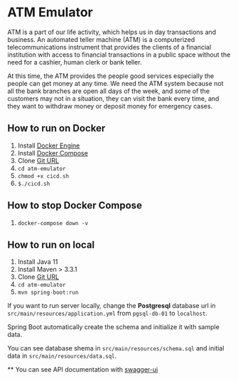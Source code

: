 # ATM Emulator

ATM is a part of our life activity, which helps us in day transactions and business. An automated teller machine (ATM) is a computerized telecommunications instrument that provides the clients of a financial institution with access to financial transactions in a public space without the need for a cashier, human clerk or bank teller.

At this time, the ATM provides the people good services especially the people can get money at any time. We need the ATM system because not all the bank branches are open all days of the week, and some of the customers may not in a situation, they can visit the bank every time, and they want to withdraw money or deposit money for emergency cases.

## How to run on Docker
1. Install [Docker Engine](https://docs.docker.com/engine/install/)
2. Install [Docker Compose](https://docs.docker.com/compose/install/)
3. Clone [Git URL](https://github.com/mehdichitforoosh/atm-emulator.git)
4. `cd atm-emulator`
5. `chmod +x cicd.sh`   
6. `$./cicd.sh`

## How to stop Docker Compose
1. `docker-compose down -v`

## How to run on local
1. Install Java 11
2. Install Maven > 3.3.1
3. Clone [Git URL](https://github.com/mehdichitforoosh/atm-emulator.git)
4. `cd atm-emulator`
5. `mvn spring-boot:run`

If you want to run server locally, change the **Postgresql** database url in `src/main/resources/application.yml` from `pgsql-db-01` to `localhost`.

Spring Boot automatically create the schema and initialize it with sample data.

You can see database shema in `src/main/resources/schema.sql` and initial data in `src/main/resources/data.sql`.

** You can see API documentation with [swagger-ui](http://localhost:8000/swagger-ui.html)

